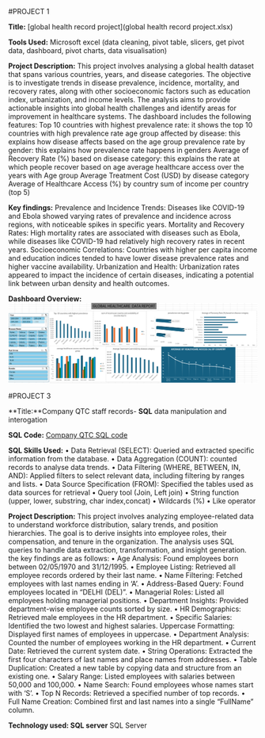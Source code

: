 #PROJECT 1


**Title:** [global health record project](global health record project.xlsx)

**Tools Used:** Microsoft excel (data cleaning, pivot table, slicers,  get pivot data, dashboard, pivot charts, data visualisation) 

**Project Description:** This project involves analysing a global health dataset that spans various countries, years, and disease categories. The objective is to investigate trends in disease prevalence, incidence, mortality, and recovery rates, along with other socioeconomic factors such as education index, urbanization, and income levels. The analysis aims to provide actionable insights into global health challenges and identify areas for improvement in healthcare systems. The dashboard includes the following features:
Top 10 countries with highest prevalence rate: it shows the top 10 countries with high prevalence rate
age group affected by disease: this explains how disease affects based on the age group
prevalence rate by gender: this explains how prevalence rate happens in genders
Average of Recovery Rate (%) based on disease category: this explains the rate at which people recover based on age 
average healthcare access over the years with Age group 
Average Treatment Cost (USD) by disease category
Average of Healthcare Access (%) by country
sum of income per country (top 5) 


**Key findings:** Prevalence and Incidence Trends: Diseases like COVID-19 and Ebola showed varying rates of prevalence and incidence across regions, with noticeable spikes in specific years.
Mortality and Recovery Rates: High mortality rates are associated with diseases such as Ebola, while diseases like COVID-19 had relatively high recovery rates in recent years.
Socioeconomic Correlations: Countries with higher per capita income and education indices tended to have lower disease prevalence rates and higher vaccine availability.
Urbanization and Health: Urbanization rates appeared to impact the incidence of certain diseases, indicating a potential link between urban density and health outcomes.


**Dashboard Overview:**
![globalhealthvisuals](globalhealthvisuals.png)


#PROJECT 3


**Title:**Company QTC staff records- **SQL** data manipulation and interogation 


**SQL Code:** [Company QTC SQL code](https://github.com/toby222a/toby222a.github.io/blob/main/comapny_staff_records.sql)


**SQL Skills Used:**
•	Data Retrieval (SELECT): Queried and extracted specific information from the database.
•	Data Aggregation (COUNT): counted records to analyse data trends.
•	Data Filtering (WHERE, BETWEEN, IN, AND): Applied filters to select relevant data, including filtering by ranges and lists.
•	Data Source Specification (FROM): Specified the tables used as data sources for retrieval 
•	Query tool (Join, Left join)
•	String function (upper, lower, substring, char index,concat)
•	Wildcards (%)
•	Like operator 



**Project Description:** This project involves analyzing employee-related data to understand workforce distribution, salary trends, and position hierarchies. The goal is to derive insights into employee roles, their compensation, and tenure in the organization. The analysis uses SQL queries to handle data extraction, transformation, and insight generation. the key findings are as follows: 
 •	Age Analysis: Found employees born between 02/05/1970 and 31/12/1995.
	•	Employee Listing: Retrieved all employee records ordered by their last name.
	•	Name Filtering: Fetched employees with last names ending in ‘A’.
	•	Address-Based Query: Found employees located in “DELHI (DEL)”.
	•	Managerial Roles: Listed all employees holding managerial positions.
	•	Department Insights: Provided department-wise employee counts sorted by size.
	•	HR Demographics: Retrieved male employees in the HR department.
	•	Specific Salaries: Identified the two lowest and highest salaries.
 Uppercase Formatting: Displayed first names of employees in uppercase.
	•	Department Analysis: Counted the number of employees working in the HR department.
	•	Current Date: Retrieved the current system date.
	•	String Operations: Extracted the first four characters of last names and place names from addresses.
	•	Table Duplication: Created a new table by copying data and structure from an existing one.
	•	Salary Range: Listed employees with salaries between 50,000 and 100,000.
	•	Name Search: Found employees whose names start with ‘S’.
	•	Top N Records: Retrieved a specified number of top records.
	•	Full Name Creation: Combined first and last names into a single “FullName” column.


 
**Technology used: SQL server** SQL Server



 
